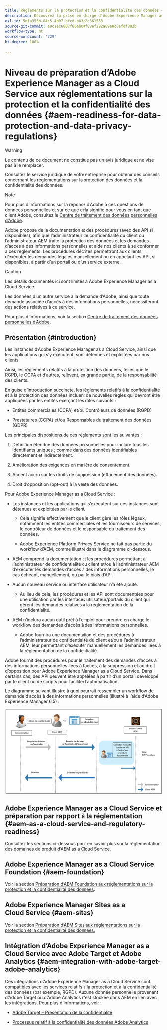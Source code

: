 ```yaml
---
title: Règlements sur la protection et la confidentialité des données – Préparation d’Adobe Experience Manager as a Cloud Service
description: Découvrez la prise en charge d’Adobe Experience Manager as a Cloud Service relative aux différents règlements sur la protection et la confidentialité des données ; notamment le Règlement général sur la protection des données (RGPD) de l’UE et la Loi sur la protection de la vie privée des consommateurs de Californie, ainsi que la manière de se conformer à ces règlements lors de la mise en œuvre d’un nouveau projet AEM as a Cloud Service.
exl-id: 5dfa353b-84c5-4b07-bfcd-b03c2d361553
source-git-commit: e9c1ec6807f86ab00f89ef292a89a0c8efdf802b
workflow-type: ht
source-wordcount: '729'
ht-degree: 100%

---
```


# Niveau de préparation d’Adobe Experience Manager as a Cloud Service aux réglementations sur la protection et la confidentialité des données {#aem-readiness-for-data-protection-and-data-privacy-regulations}

>[!WARNING]
>
>Le contenu de ce document ne constitue pas un avis juridique et ne vise pas à le remplacer.
>
>Consultez le service juridique de votre entreprise pour obtenir des conseils concernant les réglementations sur la protection des données et la confidentialité des données.

>[!NOTE]
>
>Pour plus d’informations sur la réponse d’Adobe à ces questions de données personnelles et sur ce que cela signifie pour vous en tant que client Adobe, consultez le [Centre de traitement des données personnelles d’Adobe](https://www.adobe.com/fr/privacy.html).

Adobe propose de la documentation et des procédures (avec des API si disponibles), afin que l’administrateur de confidentialité du client ou l’administrateur AEM traite la protection des données et les demandes d’accès à des informations personnelles et aide nos clients à se conformer à ces règlements. Les procédures décrites permettront aux clients d’exécuter les demandes légales manuellement ou en appelant les API, si disponibles, à partir d’un portail ou d’un service externe.

>[!CAUTION]
>
>Les détails documentés ici sont limités à Adobe Experience Manager as a Cloud Service.
>
>Les données d’un autre service à la demande d’Adobe, ainsi que toute demande associée d’accès à des informations personnelles, nécessiteront des actions relatives à ce service.
>
>Pour plus d’informations, voir la section [Centre de traitement des données personnelles d’Adobe](https://www.adobe.com/fr/privacy.html).

## Présentation {#introduction}

Les instances d’Adobe Experience Manager as a Cloud Service, ainsi que les applications qui s’y exécutent, sont détenues et exploitées par nos clients.

Ainsi, les règlements relatifs à la protection des données, telles que le RGPD, le CCPA et d’autres, relèvent, en grande partie, de la responsabilité des clients.

En guise d’introduction succincte, les règlements relatifs à la confidentialité et à la protection des données incluent de nouvelles règles qui devront être appliquées par les entités exerçant les rôles suivants :

* Entités commerciales (CCPA) et/ou Contrôleurs de données (RGPD)

* Prestataires (CCPA) et/ou Responsables du traitement des données (GDPR)

Les principales dispositions de ces règlements sont les suivantes :

1. Définition étendue des données personnelles pour inclure tous les identifiants uniques ; comme dans des données identifiables directement et indirectement.

2. Amélioration des exigences en matière de consentement.

3. Accent accru sur les droits de suppression (effacement des données).

4. Droit d’opposition (opt-out) à la vente des données.

Pour Adobe Experience Manager as a Cloud Service :

* Les instances et les applications qui s’exécutent sur ces instances sont détenues et exploitées par le client.

   * Cela signifie effectivement que le client gère les rôles légaux, notamment les entités commerciales et les fournisseurs de services, le contrôleur de données et le responsable du traitement des données.

   * Adobe Experience Platform Privacy Service ne fait pas partie du workflow d’AEM, comme illustré dans le diagramme ci-dessous.

* AEM comprend la documentation et les procédures permettant à l’administrateur de confidentialité du client et/ou à l’administrateur AEM d’exécuter les demandes d’accès à des informations personnelles, le cas échéant, manuellement, ou par le biais d’API.

* Aucun nouveau service ou interface utilisateur n’a été ajouté.

   * Au lieu de cela, les procédures et les API sont documentées pour une utilisation par les interfaces utilisateur/portails du client qui gèrent les demandes relatives à la réglementation de la confidentialité.

* AEM n’inclura aucun outil prêt à l’emploi pour prendre en charge le workflow des demandes d’accès à des informations personnelles.

   * Adobe fournira une documentation et des procédures à l’administrateur de confidentialité du client et/ou à l’administrateur AEM, leur permettant d’exécuter manuellement les demandes liées à la réglementation de la confidentialité.

Adobe fournit des procédures pour le traitement des demandes d’accès à des informations personnelles liées à l’accès, à la suppression et au droit d’opposition pour Adobe Experience Manager as a Cloud Service. Dans certains cas, des API peuvent être appelées à partir d’un portail développé par le client ou de scripts pour faciliter l’automatisation.

Le diagramme suivant illustre à quoi pourrait ressembler un workflow de demande d’accès à des informations personnelles (illustré à l’aide d’Adobe Experience Manager 6.5) :

![Protection et confidentialité des données](assets/data-protection-and-privacy-01.png)

## Adobe Experience Manager as a Cloud Service et préparation par rapport à la réglementation {#aem-as-a-cloud-service-and-regulatory-readiness}

Consultez les sections ci-dessous pour en savoir plus sur la réglementation des domaines de produit d’AEM as a Cloud Service.

## Adobe Experience Manager as a Cloud Service Foundation {#aem-foundation}

Voir la section [Préparation d’AEM Foundation aux réglementations sur la protection et la confidentialité des données](/help/compliance/data-privacy-and-protection-readiness/foundation-readiness.md).

## Adobe Experience Manager Sites as a Cloud Service {#aem-sites}

Voir la section [Préparation d’AEM Sites aux réglementations sur la protection et la confidentialité des données.](/help/compliance/data-privacy-and-protection-readiness/sites-readiness.md)

## Intégration d’Adobe Experience Manager as a Cloud Service avec Adobe Target et Adobe Analytics {#aem-integration-with-adobe-target-adobe-analytics}

Ces intégrations d’Adobe Experience Manager as a Cloud Service sont compatibles avec les services relatifs à la protection et à la confidentialité des données (par exemple, RGPD). Aucune donnée personnelle provenant d’Adobe Target ou d’Adobe Analytics n’est stockée dans AEM en lien avec les intégrations.
Pour plus d’informations, voir :

* [Adobe Target – Présentation de la confidentialité](https://experienceleague.adobe.com/docs/target/using/implement-target/before-implement/privacy/privacy.html?lang=fr)

* [Processus relatif à la confidentialité des données Adobe Analytics](https://experienceleague.adobe.com/docs/analytics/admin/data-governance/an-gdpr-workflow.html?lang=fr)
